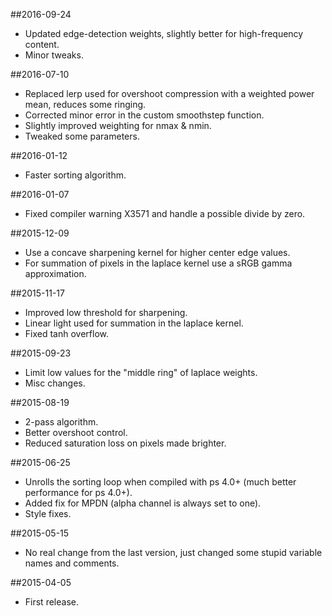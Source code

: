 ##2016-09-24
- Updated edge-detection weights, slightly better for high-frequency content.
- Minor tweaks.


##2016-07-10
- Replaced lerp used for overshoot compression with a weighted power mean, reduces some ringing.
- Corrected minor error in the custom smoothstep function.
- Slightly improved weighting for nmax & nmin.
- Tweaked some parameters.


##2016-01-12
- Faster sorting algorithm.


##2016-01-07
- Fixed compiler warning X3571 and handle a possible divide by zero.


##2015-12-09
- Use a concave sharpening kernel for higher center edge values.
- For summation of pixels in the laplace kernel use a sRGB gamma approximation.


##2015-11-17
- Improved low threshold for sharpening.
- Linear light used for summation in the laplace kernel.
- Fixed tanh overflow.


##2015-09-23
- Limit low values for the "middle ring" of laplace weights.
- Misc changes.


##2015-08-19
- 2-pass algorithm.
- Better overshoot control.
- Reduced saturation loss on pixels made brighter.


##2015-06-25
- Unrolls the sorting loop when compiled with ps 4.0+ (much better performance for ps 4.0+).
- Added fix for MPDN (alpha channel is always set to one).
- Style fixes.


##2015-05-15
- No real change from the last version, just changed some stupid variable names and comments.


##2015-04-05
- First release.
